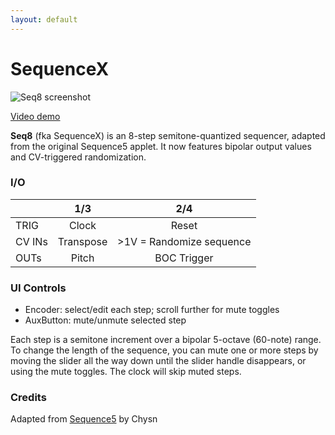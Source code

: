 ```yaml
---
layout: default
---
```

# SequenceX

![Seq8 screenshot](images/Seq8.png)

[Video demo](https://youtu.be/zsqAbNRgHJI)

**Seq8** (fka SequenceX) is an 8-step semitone-quantized sequencer, adapted from the original Sequence5 applet. It now features bipolar output values and CV-triggered randomization.

### I/O

|        | 1/3 | 2/4 |
| ------ | :-: | :-: |
| TRIG   | Clock | Reset |
| CV INs | Transpose | >1V = Randomize sequence |
| OUTs   | Pitch | BOC Trigger |


### UI Controls
* Encoder: select/edit each step; scroll further for mute toggles
* AuxButton: mute/unmute selected step

Each step is a semitone increment over a bipolar 5-octave (60-note) range. To change the length of the sequence, you can mute one or more steps by moving the slider all the way down until the slider handle disappears, or using the mute toggles. The clock will skip muted steps.

### Credits
Adapted from [Sequence5](https://github.com/Chysn/O_C-HemisphereSuite/wiki/Sequence5) by Chysn
